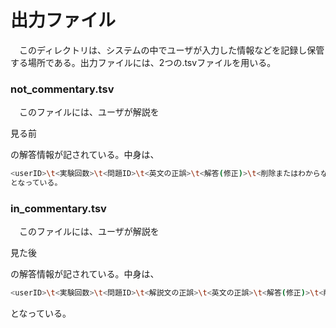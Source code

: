 # 出力ファイル
　このディレクトリは、システムの中でユーザが入力した情報などを記録し保管する場所である。出力ファイルには、2つの.tsvファイルを用いる。

### not_commentary.tsv
　このファイルには、ユーザが解説を<p style="color=#FF0000">見る前</p>の解答情報が記されている。中身は、
```bash : not_commentary.tsv
<userID>\t<実験回数>\t<問題ID>\t<英文の正誤>\t<解答(修正)>\t<削除またはわからない>\n
となっている。
```

### in_commentary.tsv
　このファイルには、ユーザが解説を<p style="color=#FF0000">見た後</p>の解答情報が記されている。中身は、
```bash : in_commentary.tsv
<userID>\t<実験回数>\t<問題ID>\t<解説文の正誤>\t<英文の正誤>\t<解答(修正)>\t<削除またはわからない>\n
```
となっている。
